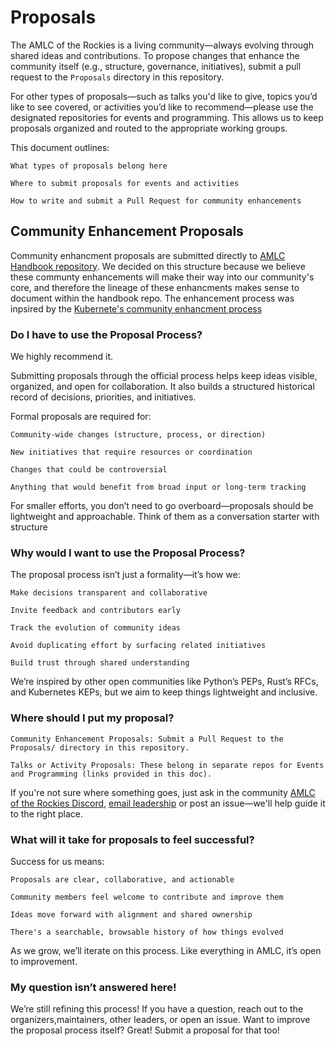 # Proposals
The AMLC of the Rockies is a living community—always evolving through shared ideas and contributions. To propose changes that enhance the community itself (e.g., structure, governance, initiatives), submit a pull request to the `Proposals` directory in this repository.

For other types of proposals—such as talks you'd like to give, topics you’d like to see covered, or activities you’d like to recommend—please use the designated repositories for events and programming. This allows us to keep proposals organized and routed to the appropriate working groups.

This document outlines:

    What types of proposals belong here

    Where to submit proposals for events and activities

    How to write and submit a Pull Request for community enhancements

## Community Enhancement Proposals

Community enhancment proposals are submitted directly to [AMLC Handbook repository](https://github.com/amlcoftherockies/amlc-handbook).
We decided on this structure because we believe these communty enhancements will make their way into our community's core, and therefore the lineage of these enhancments makes sense to document within the handbook repo. The enhancement process was inpsired by the [Kubernete's community enhancment process](https://github.com/kubernetes/enhancements/tree/master/keps)

### Do I have to use the Proposal Process?

We highly recommend it. 

Submitting proposals through the official process helps keep ideas visible, organized, and open for collaboration. It also builds a structured historical record of decisions, priorities, and initiatives.

Formal proposals are required for:

    Community-wide changes (structure, process, or direction)

    New initiatives that require resources or coordination

    Changes that could be controversial

    Anything that would benefit from broad input or long-term tracking

For smaller efforts, you don’t need to go overboard—proposals should be lightweight and approachable. Think of them as a conversation starter with structure

### Why would I want to use the Proposal Process?
The proposal process isn’t just a formality—it’s how we:

    Make decisions transparent and collaborative

    Invite feedback and contributors early

    Track the evolution of community ideas

    Avoid duplicating effort by surfacing related initiatives

    Build trust through shared understanding

We’re inspired by other open communities like Python’s PEPs, Rust’s RFCs, and Kubernetes KEPs, but we aim to keep things lightweight and inclusive.


### Where should I put my proposal?

    Community Enhancement Proposals: Submit a Pull Request to the Proposals/ directory in this repository.

    Talks or Activity Proposals: These belong in separate repos for Events and Programming (links provided in this doc).

If you're not sure where something goes, just ask in the community [AMLC of the Rockies Discord](https://discord.gg/XsHBtnBH), [email leadership](leadership@amlcoftherockies.org) or post an issue—we'll help guide it to the right place.


### What will it take for proposals to feel successful?

Success for us means:

    Proposals are clear, collaborative, and actionable

    Community members feel welcome to contribute and improve them

    Ideas move forward with alignment and shared ownership

    There's a searchable, browsable history of how things evolved

As we grow, we’ll iterate on this process. Like everything in AMLC, it’s open to improvement.


### My question isn’t answered here!

We’re still refining this process! If you have a question, reach out to the organizers,maintainers, other leaders, or open an issue. Want to improve the proposal process itself? Great! Submit a proposal for that too!



